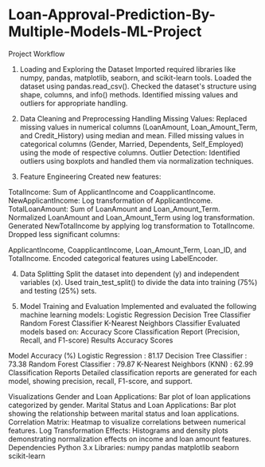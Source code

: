 # Loan-Approval-Prediction-By-Multiple-Models-ML-Project

Project Workflow
1. Loading and Exploring the Dataset
Imported required libraries like numpy, pandas, matplotlib, seaborn, and scikit-learn tools.
Loaded the dataset using pandas.read_csv().
Checked the dataset's structure using shape, columns, and info() methods.
Identified missing values and outliers for appropriate handling.

2. Data Cleaning and Preprocessing
Handling Missing Values:
Replaced missing values in numerical columns (LoanAmount, Loan_Amount_Term, and Credit_History) using median and mean.
Filled missing values in categorical columns (Gender, Married, Dependents, Self_Employed) using the mode of respective columns.
Outlier Detection:
Identified outliers using boxplots and handled them via normalization techniques.

3. Feature Engineering
Created new features:

TotalIncome: Sum of ApplicantIncome and CoapplicantIncome.
NewApplicantIncome: Log transformation of ApplicantIncome.
TotalLoanAmount: Sum of LoanAmount and Loan_Amount_Term.
Normalized LoanAmount and Loan_Amount_Term using log transformation.
Generated NewTotalIncome by applying log transformation to TotalIncome.
Dropped less significant columns:

ApplicantIncome, CoapplicantIncome, Loan_Amount_Term, Loan_ID, and TotalIncome.
Encoded categorical features using LabelEncoder.

4. Data Splitting
Split the dataset into dependent (y) and independent variables (x).
Used train_test_split() to divide the data into training (75%) and testing (25%) sets.

5. Model Training and Evaluation
Implemented and evaluated the following machine learning models:
Logistic Regression
Decision Tree Classifier
Random Forest Classifier
K-Nearest Neighbors Classifier
Evaluated models based on:
Accuracy Score
Classification Report (Precision, Recall, and F1-score)
Results
Accuracy Scores

Model	Accuracy (%)
Logistic Regression	: 81.17
Decision Tree Classifier : 73.38
Random Forest Classifier	: 79.87
K-Nearest Neighbors (KNN)	: 62.99
Classification Reports
Detailed classification reports are generated for each model, showing precision, recall, F1-score, and support.

Visualizations
Gender and Loan Applications: Bar plot of loan applications categorized by gender.
Marital Status and Loan Applications: Bar plot showing the relationship between marital status and loan applications.
Correlation Matrix: Heatmap to visualize correlations between numerical features.
Log Transformation Effects: Histograms and density plots demonstrating normalization effects on income and loan amount features.
Dependencies
Python 3.x
Libraries:
numpy
pandas
matplotlib
seaborn
scikit-learn
